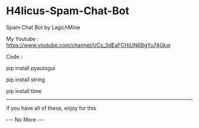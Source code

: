# H4licus-Spam-Chat-Bot
Spam Chat Bot by LagichMine

My Youtube : https://www.youtube.com/channel/UCs_3dEaFCHiUN6BgYu74Gkw

Code :

pip install pyautogui

pip install string

pip install time

----------------------------

if you have all of these, enjoy for this

--- No More ---
